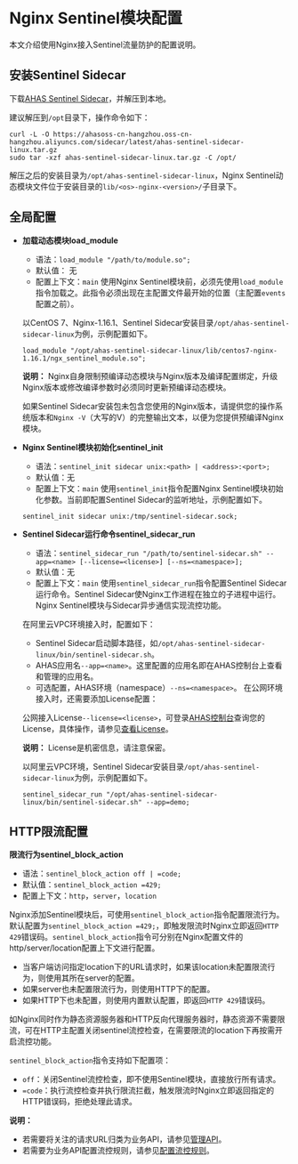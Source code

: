 # Nginx Sentinel模块配置

本文介绍使用Nginx接入Sentinel流量防护的配置说明。

## 安装Sentinel Sidecar

下载[AHAS Sentinel Sidecar](https://ahasoss-cn-hangzhou.oss-cn-hangzhou.aliyuncs.com/sidecar/latest/ahas-sentinel-sidecar-linux.tar.gz)，并解压到本地。

建议解压到`/opt`目录下，操作命令如下：

```
curl -L -O https://ahasoss-cn-hangzhou.oss-cn-hangzhou.aliyuncs.com/sidecar/latest/ahas-sentinel-sidecar-linux.tar.gz
sudo tar -xzf ahas-sentinel-sidecar-linux.tar.gz -C /opt/
```

解压之后的安装目录为`/opt/ahas-sentinel-sidecar-linux`，Nginx Sentinel动态模块文件位于安装目录的`lib/<os>-nginx-<version>/`子目录下。

## 全局配置

-   **加载动态模块load\_module**

    -   语法：`load_module "/path/to/module.so";`
    -   默认值： 无
    -   配置上下文：`main`
    使用Nginx Sentinel模块前，必须先使用`load_module`指令加载之。此指令必须出现在主配置文件最开始的位置（主配置`events`配置之前）。

    以CentOS 7、Nginx-1.16.1、Sentinel Sidecar安装目录`/opt/ahas-sentinel-sidecar-linux`为例，示例配置如下。

    ```
    load_module "/opt/ahas-sentinel-sidecar-linux/lib/centos7-nginx-1.16.1/ngx_sentinel_module.so";
    ```

    **说明：** Nginx自身限制预编译动态模块与Nginx版本及编译配置绑定，升级Nginx版本或修改编译参数时必须同时更新预编译动态模块。

    如果Sentinel Sidecar安装包未包含您使用的Nginx版本，请提供您的操作系统版本和`Nginx -V`（大写的V）的完整输出文本，以便为您提供预编译Nginx模块。

-   **Nginx Sentinel模块初始化sentinel\_init**

    -   语法：`sentinel_init sidecar unix:<path> | <address>:<port>;`
    -   默认值：无
    -   配置上下文：`main`
    使用`sentinel_init`指令配置Nginx Sentinel模块初始化参数。当前即配置Sentinel Sidecar的监听地址，示例配置如下。

    ```
    sentinel_init sidecar unix:/tmp/sentinel-sidecar.sock;
    ```

-   **Sentinel Sidecar运行命令sentinel\_sidecar\_run**

    -   语法：`sentinel_sidecar_run "/path/to/sentinel-sidecar.sh" --app=<name> [--license=<license>] [--ns=<namespace>];`
    -   默认值：无
    -   配置上下文：`main`
    使用`sentinel_sidecar_run`指令配置Sentinel Sidecar运行命令。Sentinel Sidecar使Nginx工作进程在独立的子进程中运行。Nginx Sentinel模块与Sidecar异步通信实现流控功能。

    在阿里云VPC环境接入时，配置如下：

    -   Sentinel Sidecar启动脚本路径，如`/opt/ahas-sentinel-sidecar-linux/bin/sentinel-sidecar.sh`。
    -   AHAS应用名`--app=<name>`。这里配置的应用名即在AHAS控制台上查看和管理的应用名。
    -   可选配置，AHAS环境（namespace）`--ns=<namespace>`。
    在公网环境接入时，还需要添加License配置：

    公网接入License`--license=<license>`，可登录[AHAS控制台](https://ahas.console.aliyun.com)查询您的License，具体操作，请参见[查看License](/cn.zh-CN/应用防护/参考信息/查看License.md)。

    **说明：** License是机密信息，请注意保密。

    以阿里云VPC环境，Sentinel Sidecar安装目录`/opt/ahas-sentinel-sidecar-linux`为例，示例配置如下。

    ```
    sentinel_sidecar_run "/opt/ahas-sentinel-sidecar-linux/bin/sentinel-sidecar.sh" --app=demo;
    ```


## HTTP限流配置

**限流行为sentinel\_block\_action**

-   语法：`sentinel_block_action off | =code;`
-   默认值：`sentinel_block_action =429;`
-   配置上下文：`http`，`server`，`location`

Nginx添加Sentinel模块后，可使用`sentinel_block_action`指令配置限流行为。默认配置为`sentinel_block_action =429;`，即触发限流时Nginx立即返回`HTTP 429`错误码。`sentinel_block_action`指令可分别在Nginx配置文件的http/server/location配置上下文进行配置。

-   当客户端访问指定location下的URL请求时，如果该location未配置限流行为，则使用其所在server的配置。
-   如果server也未配置限流行为，则使用HTTP下的配置。
-   如果HTTP下也未配置，则使用内置默认配置，即返回`HTTP 429`错误码。

如Nginx同时作为静态资源服务器和HTTP反向代理服务器时，静态资源不需要限流，可在HTTP主配置关闭sentinel流控检查，在需要限流的location下再按需开启流控功能。

`sentinel_block_action`指令支持如下配置项：

-   `off`：关闭Sentinel流控检查，即不使用Sentinel模块，直接放行所有请求。
-   `=code`：执行流控检查并执行限流拦截，触发限流时Nginx立即返回指定的HTTP错误码，拒绝处理此请求。

**说明：**

-   若需要将关注的请求URL归类为业务API，请参见[管理API](/cn.zh-CN/Ingress/Nginx防护/管理API.md)。
-   若需要为业务API配置流控规则，请参见[配置流控规则](/cn.zh-CN/Ingress/Nginx防护/配置流控规则.md)。

